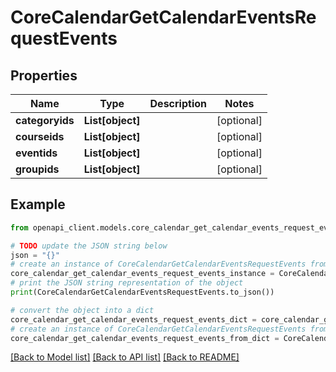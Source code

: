 # CoreCalendarGetCalendarEventsRequestEvents


## Properties

Name | Type | Description | Notes
------------ | ------------- | ------------- | -------------
**categoryids** | **List[object]** |  | [optional] 
**courseids** | **List[object]** |  | [optional] 
**eventids** | **List[object]** |  | [optional] 
**groupids** | **List[object]** |  | [optional] 

## Example

```python
from openapi_client.models.core_calendar_get_calendar_events_request_events import CoreCalendarGetCalendarEventsRequestEvents

# TODO update the JSON string below
json = "{}"
# create an instance of CoreCalendarGetCalendarEventsRequestEvents from a JSON string
core_calendar_get_calendar_events_request_events_instance = CoreCalendarGetCalendarEventsRequestEvents.from_json(json)
# print the JSON string representation of the object
print(CoreCalendarGetCalendarEventsRequestEvents.to_json())

# convert the object into a dict
core_calendar_get_calendar_events_request_events_dict = core_calendar_get_calendar_events_request_events_instance.to_dict()
# create an instance of CoreCalendarGetCalendarEventsRequestEvents from a dict
core_calendar_get_calendar_events_request_events_from_dict = CoreCalendarGetCalendarEventsRequestEvents.from_dict(core_calendar_get_calendar_events_request_events_dict)
```
[[Back to Model list]](../README.md#documentation-for-models) [[Back to API list]](../README.md#documentation-for-api-endpoints) [[Back to README]](../README.md)


